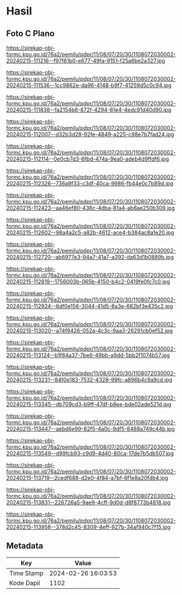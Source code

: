 # Hasil

## Foto C Plano

https://sirekap-obj-formc.kpu.go.id/76a2/pemilu/pdpr/11/08/07/20/30/1108072030002-20240215-111216--f97f81b0-e677-49fa-9151-f25a6be2a327.jpg

https://sirekap-obj-formc.kpu.go.id/76a2/pemilu/pdpr/11/08/07/20/30/1108072030002-20240215-111536--1cc9862e-da96-4148-b9f7-41259d5c0c94.jpg

https://sirekap-obj-formc.kpu.go.id/76a2/pemilu/pdpr/11/08/07/20/30/1108072030002-20240215-111838--fa2154b6-872f-4294-81e4-4edc91d40d90.jpg

https://sirekap-obj-formc.kpu.go.id/76a2/pemilu/pdpr/11/08/07/20/30/1108072030002-20240215-112007--d32b3d28-92fe-4849-a225-c98e7b7fad24.jpg

https://sirekap-obj-formc.kpu.go.id/76a2/pemilu/pdpr/11/08/07/20/30/1108072030002-20240215-112114--0e0cb7d3-6fbd-474a-9ea0-adeb4d9ffdf6.jpg

https://sirekap-obj-formc.kpu.go.id/76a2/pemilu/pdpr/11/08/07/20/30/1108072030002-20240215-112326--736a9f33-c3df-40ca-9986-fb44e0c7b89d.jpg

https://sirekap-obj-formc.kpu.go.id/76a2/pemilu/pdpr/11/08/07/20/30/1108072030002-20240215-112423--aa46ef80-436c-4dba-81a4-ab6ae250b309.jpg

https://sirekap-obj-formc.kpu.go.id/76a2/pemilu/pdpr/11/08/07/20/30/1108072030002-20240215-112602--98a4a2c5-a82b-4612-ace4-b384ac8a1e20.jpg

https://sirekap-obj-formc.kpu.go.id/76a2/pemilu/pdpr/11/08/07/20/30/1108072030002-20240215-112720--ab6977e3-94a7-41a7-a392-da63d1b0889b.jpg

https://sirekap-obj-formc.kpu.go.id/76a2/pemilu/pdpr/11/08/07/20/30/1108072030002-20240215-112819--1756003b-065b-4150-b4c2-0419fe0fc7c0.jpg

https://sirekap-obj-formc.kpu.go.id/76a2/pemilu/pdpr/11/08/07/20/30/1108072030002-20240215-112924--6df0e156-3044-41d5-8a3e-682bf3e435c2.jpg

https://sirekap-obj-formc.kpu.go.id/76a2/pemilu/pdpr/11/08/07/20/30/1108072030002-20240215-113020--a74f9426-052a-4c3c-9aa3-26291cb0ef52.jpg

https://sirekap-obj-formc.kpu.go.id/76a2/pemilu/pdpr/11/08/07/20/30/1108072030002-20240215-113124--b1f84a37-7be6-49bb-a9dd-5bb2f1074b57.jpg

https://sirekap-obj-formc.kpu.go.id/76a2/pemilu/pdpr/11/08/07/20/30/1108072030002-20240215-113231--84f0e183-7532-4328-99fc-a896b4c9a9cd.jpg

https://sirekap-obj-formc.kpu.go.id/76a2/pemilu/pdpr/11/08/07/20/30/1108072030002-20240215-113345--db709cd3-b9ff-47df-b8ee-bde02ade521d.jpg

https://sirekap-obj-formc.kpu.go.id/76a2/pemilu/pdpr/11/08/07/20/30/1108072030002-20240215-113447--aebd6e99-82f5-4a0c-9df5-8488a749c44b.jpg

https://sirekap-obj-formc.kpu.go.id/76a2/pemilu/pdpr/11/08/07/20/30/1108072030002-20240215-113549--d99fcb93-c9d9-4d40-80ca-17de7b5db507.jpg

https://sirekap-obj-formc.kpu.go.id/76a2/pemilu/pdpr/11/08/07/20/30/1108072030002-20240215-113719--2cedf688-d2e0-4f84-a7bf-6f1e8a20fdb4.jpg

https://sirekap-obj-formc.kpu.go.id/76a2/pemilu/pdpr/11/08/07/20/30/1108072030002-20240215-113831--226726a5-9ae9-4cff-9d0d-d8f8773b4818.jpg

https://sirekap-obj-formc.kpu.go.id/76a2/pemilu/pdpr/11/08/07/20/30/1108072030002-20240215-113958--378d2c45-8309-4eff-927b-34af940c7f15.jpg


## Metadata

| Key        | Value               |
| ---------- | ------------------- |
| Time Stamp | 2024-02-26 16:03:53 |
| Kode Dapil | 1102                |



